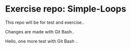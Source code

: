 # Exercise repo: Simple-Loops

This repo will be for test and exercise..

Changes are made with Git Bash..

Hello, one more test with Git Bash ..
